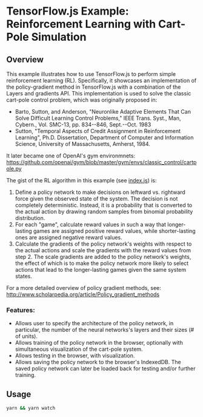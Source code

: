 # TensorFlow.js Example: Reinforcement Learning with Cart-Pole Simulation

## Overview

This example illustrates how to use TensorFlow.js to perform simple
reinforcement learning (RL). Specifically, it showcases an implementation
of the policy-gradient method in TensorFlow.js with a combination of the Layers
and gradients API. This implementation is used to solve the classic cart-pole
control problem, which was originally proposed in:

- Barto, Sutton, and Anderson, "Neuronlike Adaptive Elements That Can Solve
  Difficult Learning Control Problems," IEEE Trans. Syst., Man, Cybern.,
  Vol. SMC-13, pp. 834--846, Sept.--Oct. 1983
- Sutton, "Temporal Aspects of Credit Assignment in Reinforcement Learning",
  Ph.D. Dissertation, Department of Computer and Information Science,
  University of Massachusetts, Amherst, 1984.

It later became one of OpenAI's gym environmnets:
  https://github.com/openai/gym/blob/master/gym/envs/classic_control/cartpole.py

The gist of the RL algorithm in this example (see [index.js](../index.js)) is:

1. Define a policy network to make decisions on leftward vs. rightward force
   given the observed state of the system. The decision is not completely
   deterministic. Instead, it is a probability that is converted to the actual
   action by drawing random samples from binomial probability distribution.
2. For each "game", calculate reward values in such a way that longer-lasting
   games are assigned positive reward values, while shorter-lasting ones
   are assigned negative reward values.
3. Calculate the gradients of the policy network's weights with respect to the
   actual actions and scale the gradients with the reward values from step 2.
   The scale gradients are added to the policy network's weights, the effect of
   which is to make the policy network more likely to select actions that lead
   to the longer-lasting games given the same system states.

For a more detailed  overview of policy gradient methods, see:
  http://www.scholarpedia.org/article/Policy_gradient_methods

### Features:

- Allows user to specify the architecture of the policy network, in particular,
  the number of the neural networks's layers and their sizes (# of units).
- Allows training of the policy network in the browser, optionally with
  simultaneous visualization of the cart-pole system.
- Allows testing in the browser, with visualization.
- Allows saving the policy network to the browser's IndexedDB. The saved policy
  network can later be loaded back for testing and/or further training.

## Usage

```sh
yarn && yarn watch
```
